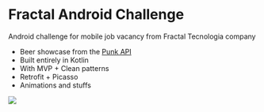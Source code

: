 # Fractal Android Challenge

Android challenge for mobile job vacancy from Fractal Tecnologia company

 - Beer showcase from the [Punk API](https://punkapi.com)
 - Built entirely in Kotlin
 - With MVP + Clean patterns 
 - Retrofit + Picasso
 - Animations and stuffs

![](app.gif)